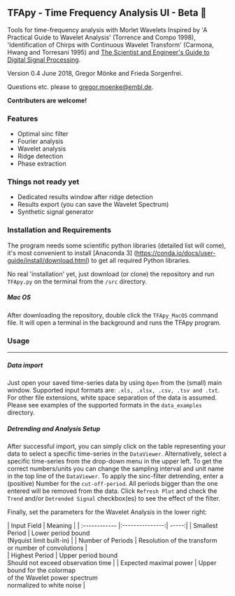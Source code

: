 ## TFApy - Time Frequency Analysis UI - Beta :rocket: ##


Tools for time-frequency analysis with Morlet Wavelets
Inspired by 'A Practical Guide to Wavelet Analysis' (Torrence
and Compo 1998), 'Identification of Chirps with Continuous Wavelet Transform'
(Carmona, Hwang and Torresani 1995)
and [The Scientist and Engineer's Guide to Digital Signal Processing](http://www.dspguide.com/).

Version 0.4 June 2018, Gregor Mönke and Frieda Sorgenfrei. 

Questions etc. please to gregor.moenke@embl.de.

**Contributers are welcome!**

### Features ###

* Optimal sinc filter
* Fourier analysis
* Wavelet analysis 
* Ridge detection
* Phase extraction 

### Things not ready yet ###

* Dedicated results window after ridge detection 
* Results export (you can save the Wavelet Spectrum)
* Synthetic signal generator

### Installation and Requirements ###

The program needs some scientific python libraries (detailed list will come), it's most
convenient to install [Anaconda 3] (https://conda.io/docs/user-guide/install/download.html) to
get all required Python libraries.

No real 'installation' yet, just download (or clone) the
repository and run ``` TFApy.py ``` on the terminal 
from the ``` /src ``` directory.

##### Mac OS #####

After downloading the repository, double click the 
``` TFApy_MacOS ``` command file. It will open a 
terminal in the background and runs the TFApy program.

### Usage ###
-------------

##### Data import #####

Just open your saved time-series data by using ``` Open ``` 
from the (small) main window. Supported input formats are:
``` .xls, .xlsx, .csv, .tsv and .txt ```. For other file
extensions, white space separation of the data is assumed.
Please see examples of the supported formats in the 
``` data_examples ``` directory.

##### Detrending and Analysis Setup #####

After successful import, you can simply click on the table representing
your data to select a specific time-series in the ``` DataViewer ```. 
Alternatively, select a specific time-series from the drop-down menu in the upper left.
To get the correct numbers/units you can change the sampling interval 
and unit name in the top line of the ``` DataViewer ```.
To apply the sinc-filter detrending, enter a (positive) Number for the ``` cut-off-period ```. 
All periods bigger than the one entered will be removed from the data. Click ``` Refresh Plot ```
and check the ``` Trend ``` and/or ``` Detrended Signal ``` checkbox(es) to see the effect of the filter.

Finally, set the parameters for the Wavelet Analysis in the lower right:

| Input Field | Meaning  |
| :------------ |:---------------:| -----:|
| Smallest Period | Lower period bound <br> (Nyquist limit built-in)  |
| Number of Periods | Resolution of the transform <br> or number of convolutions             |   
| Highest Period | Upper period bound <br> Should not exceed observation time     |
| Expected maximal power | Upper bound for the colormap <br> of the Wavelet power spectrum <br> normalized to white noise |
